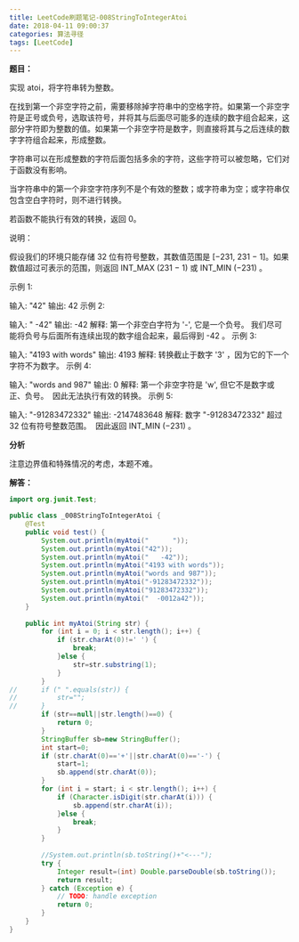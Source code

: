 ```yaml
---
title: LeetCode刷题笔记-008StringToIntegerAtoi
date: 2018-04-11 09:00:37
categories: 算法寻径
tags: [LeetCode]
---
```

**题目：**

实现 atoi，将字符串转为整数。

在找到第一个非空字符之前，需要移除掉字符串中的空格字符。如果第一个非空字符是正号或负号，选取该符号，并将其与后面尽可能多的连续的数字组合起来，这部分字符即为整数的值。如果第一个非空字符是数字，则直接将其与之后连续的数字字符组合起来，形成整数。

字符串可以在形成整数的字符后面包括多余的字符，这些字符可以被忽略，它们对于函数没有影响。

当字符串中的第一个非空字符序列不是个有效的整数；或字符串为空；或字符串仅包含空白字符时，则不进行转换。

若函数不能执行有效的转换，返回 0。

说明：

假设我们的环境只能存储 32 位有符号整数，其数值范围是 [−231,  231 − 1]。如果数值超过可表示的范围，则返回  INT_MAX (231 − 1) 或 INT_MIN (−231) 。

示例 1:

输入: "42"
输出: 42
示例 2:

输入: "   -42"
输出: -42
解释: 第一个非空白字符为 '-', 它是一个负号。
​     我们尽可能将负号与后面所有连续出现的数字组合起来，最后得到 -42 。
示例 3:

输入: "4193 with words"
输出: 4193
解释: 转换截止于数字 '3' ，因为它的下一个字符不为数字。
示例 4:

输入: "words and 987"
输出: 0
解释: 第一个非空字符是 'w', 但它不是数字或正、负号。
​     因此无法执行有效的转换。
示例 5:

输入: "-91283472332"
输出: -2147483648
解释: 数字 "-91283472332" 超过 32 位有符号整数范围。 
​     因此返回 INT_MIN (−231) 。

**分析**

注意边界值和特殊情况的考虑，本题不难。

**解答：**

````java
import org.junit.Test;

public class _008StringToIntegerAtoi {
	@Test
	public void test() {
		System.out.println(myAtoi("      "));
		System.out.println(myAtoi("42"));
		System.out.println(myAtoi("   -42"));
		System.out.println(myAtoi("4193 with words"));
		System.out.println(myAtoi("words and 987"));
		System.out.println(myAtoi("-91283472332"));
		System.out.println(myAtoi("91283472332"));
		System.out.println(myAtoi("  -0012a42"));
	}
	
	public int myAtoi(String str) {
	    for (int i = 0; i < str.length(); i++) {
			if (str.charAt(0)!=' ') {
				break;
			}else {
				str=str.substring(1);
			}
		}
//	    if (" ".equals(str)) {
//			str="";
//		}
	    if (str==null||str.length()==0) {
			return 0;
		}
	    StringBuffer sb=new StringBuffer();
	    int start=0;
	    if (str.charAt(0)=='+'||str.charAt(0)=='-') {
			start=1;
			sb.append(str.charAt(0));
		}
	    for (int i = start; i < str.length(); i++) {
			if (Character.isDigit(str.charAt(i))) {
				sb.append(str.charAt(i));
			}else {
				break;
			}
		}
	    
	    //System.out.println(sb.toString()+"<---");
	    try {
			Integer result=(int) Double.parseDouble(sb.toString());
			return result;
		} catch (Exception e) {
			// TODO: handle exception
			return 0;
		}
	}
}	

````









